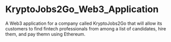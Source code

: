 # KryptoJobs2Go_Web3_Application
A Web3 application for a company called KryptoJobs2Go that will allow its customers to find fintech professionals from among a list of candidates, hire them, and pay themn using Ethereum.
